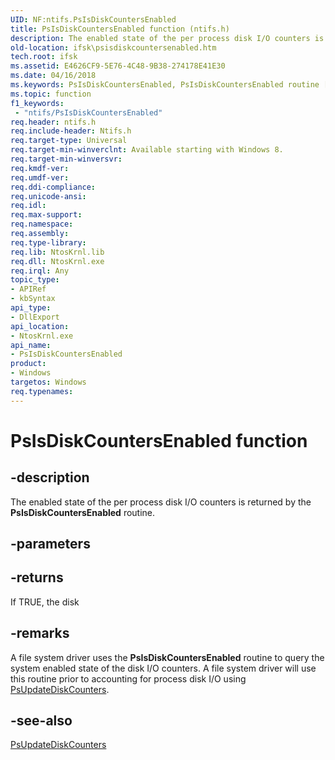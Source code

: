 ```yaml
---
UID: NF:ntifs.PsIsDiskCountersEnabled
title: PsIsDiskCountersEnabled function (ntifs.h)
description: The enabled state of the per process disk I/O counters is returned by the PsIsDiskCountersEnabled routine.
old-location: ifsk\psisdiskcountersenabled.htm
tech.root: ifsk
ms.assetid: E4626CF9-5E76-4C48-9B38-274178E41E30
ms.date: 04/16/2018
ms.keywords: PsIsDiskCountersEnabled, PsIsDiskCountersEnabled routine [Installable File System Drivers], ifsk.psisdiskcountersenabled, ntifs/PsIsDiskCountersEnabled
ms.topic: function
f1_keywords:
 - "ntifs/PsIsDiskCountersEnabled"
req.header: ntifs.h
req.include-header: Ntifs.h
req.target-type: Universal
req.target-min-winverclnt: Available starting with Windows 8.
req.target-min-winversvr: 
req.kmdf-ver: 
req.umdf-ver: 
req.ddi-compliance: 
req.unicode-ansi: 
req.idl: 
req.max-support: 
req.namespace: 
req.assembly: 
req.type-library: 
req.lib: NtosKrnl.lib
req.dll: NtosKrnl.exe
req.irql: Any
topic_type:
- APIRef
- kbSyntax
api_type:
- DllExport
api_location:
- NtosKrnl.exe
api_name:
- PsIsDiskCountersEnabled
product:
- Windows
targetos: Windows
req.typenames: 
---
```


# PsIsDiskCountersEnabled function


## -description


The enabled state of the per process disk I/O counters is returned by the <b>PsIsDiskCountersEnabled</b> routine.


## -parameters






## -returns



If TRUE, the disk




## -remarks



A file system driver uses the <b>PsIsDiskCountersEnabled</b> routine to query the system enabled  state of the disk I/O  counters. A file system driver will use this routine prior to accounting for process disk I/O using <a href="https://docs.microsoft.com/windows-hardware/drivers/ddi/ntifs/nf-ntifs-psupdatediskcounters">PsUpdateDiskCounters</a>.




## -see-also




<a href="https://docs.microsoft.com/windows-hardware/drivers/ddi/ntifs/nf-ntifs-psupdatediskcounters">PsUpdateDiskCounters</a>
 

 

